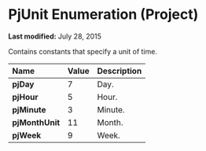 
# PjUnit Enumeration (Project)

 **Last modified:** July 28, 2015

Contains constants that specify a unit of time.


|**Name**|**Value**|**Description**|
|:-----|:-----|:-----|
| **pjDay**|7|Day.|
| **pjHour**|5|Hour.|
| **pjMinute**|3|Minute.|
| **pjMonthUnit**|11|Month.|
| **pjWeek**|9|Week.|
